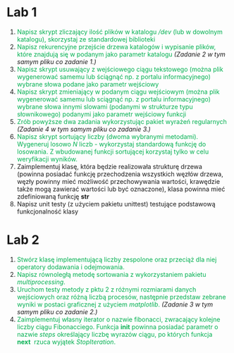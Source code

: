 # Lab 1
1.  <font color="#00b050">Napisz skrypt zliczający ilość plików w katalogu _/dev_ (lub w dowolnym katalogu), skorzystaj ze standardowej biblioteki</font>
2.  <font color="#00b050">Napisz rekurencyjne przejście drzewa katalogów i wypisanie plików, które znajdują się w podanym jako parametr katalogu</font> *(Zadanie 2 w tym samym pliku co zadanie 1.)*
3.  <font color="#00b050">Napisz skrypt usuwający z wejściowego ciągu tekstowego (można plik wygenerować samemu lub ściągnąć np. z portalu informacyjnego) wybrane słowa podane jako parametr wejściowy</font>
4.  <font color="#00b050">Napisz skrypt zmieniający w podanym ciągu wejściowym (można plik wygenerować samemu lub sciągnąć np. z portalu informacyjnego) wybrane słowa innymi slowami (podanymi w strukturze typu słownikowego) podanymi jako parametr wejściowy funkcji</font>
5.  <font color="#00b050">Zrób powyższe dwa zadania wykorzystując pakiet wyrażeń regularnych</font> *(Zadanie 4 w tym samym pliku co zadanie 3.)*
6.  <font color="#00b050">Napisz skrypt sortujący liczby (dwoma wybranymi metodami). Wygeneruj losowo _N_ liczb - wykorzystaj standardową funkcję do losowania. Z wbudowanej funkcji sortującej korzystaj tylko w celu weryfikacji wyników.</font>
7.  Zaimplementuj klasę, która będzie realizowała strukturę drzewa (powinna posiadać funkcję przechodzenia wszystkich węzłów drzewa, węzły powinny mieć możliwość przechowywania wartości, krawędzie także mogą zawierać wartości lub być oznaczone), klasa powinna mieć zdefiniowaną funkcję __str__
8. Napisz unit testy (z użyciem pakietu unittest) testujące podstawową funkcjonalność klasy
# Lab 2
1.  <font color="#00b050">Stwórz klasę implementującą liczby zespolone oraz przeciąż dla niej operatory dodawania i odejmowania.</font>
2.  <font color="#00b050">Napisz równoległą metodę sortowania z wykorzystaniem pakietu _multiprocessing_.</font>
3.  <font color="#00b050">Uruchom testy metody z pktu 2 z różnymi rozmiarami danych wejściowych oraz różną liczbą procesów, następnie przedstaw zebrane wyniki w postaci graficznej z użyciem _matplotlib_.</font> *(Zadanie 3 w tym samym pliku co zadanie 2.)*
4.  <font color="#00b050">Zaimplementuj własny iterator o nazwie fibonacci, zwracający kolejne liczby ciągu Fibonacciego. Funkcja __init__ powinna posiadać parametr o nazwie _steps_ określający liczbę wyrazów ciągu, po których funkcja  __next__  rzuca wyjątek _StopIteration_.</font>




